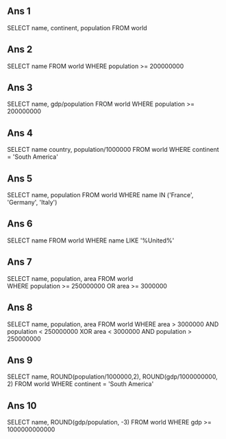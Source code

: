 <!-- https://sqlzoo.net/wiki/SELECT_from_WORLD_Tutorial -->

## Ans 1

SELECT name, continent, population FROM world

## Ans 2

SELECT name FROM world
WHERE population >= 200000000

## Ans 3

SELECT name, gdp/population FROM world
WHERE population >= 200000000

## Ans 4

SELECT name country, population/1000000
FROM world
WHERE continent = 'South America'

## Ans 5

SELECT name, population
FROM world
WHERE name IN ('France', 'Germany', 'Italy')

## Ans 6

SELECT name
FROM world
WHERE name LIKE '%United%'

## Ans 7

SELECT name, population, area
FROM world  
WHERE population >= 250000000 OR area >= 3000000

## Ans 8

SELECT name, population, area
FROM world
WHERE area > 3000000 AND population < 250000000
XOR area < 3000000 AND population > 250000000

## Ans 9

SELECT name, ROUND(population/1000000,2), ROUND(gdp/1000000000, 2)
FROM world
WHERE continent = 'South America'

## Ans 10

SELECT name, ROUND(gdp/population, -3)
FROM world
WHERE gdp >= 1000000000000
